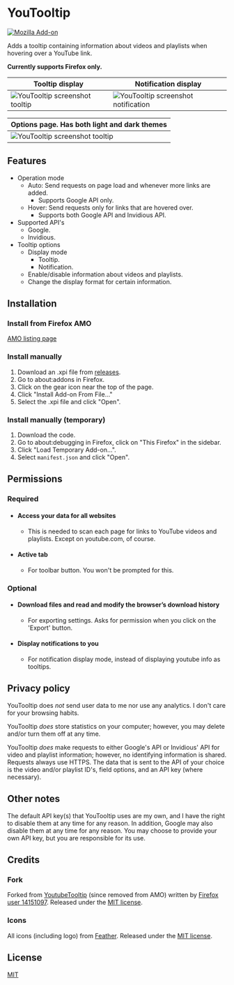 # YouTooltip
[![Mozilla Add-on](https://img.shields.io/amo/v/youtooltip)](https://addons.mozilla.org/en-US/firefox/addon/youtooltip/)

Adds a tooltip containing information about videos and playlists when hovering over a YouTube link.

**Currently supports Firefox only.**

| Tooltip display | Notification display |
| --- | --- |
| ![YouTooltip screenshot tooltip](https://user-images.githubusercontent.com/34670767/187048059-01668031-cdc8-4d81-80e6-b8c316510ae8.jpg) | ![YouTooltip screenshot notification](https://user-images.githubusercontent.com/34670767/187048070-cab54590-d3e2-487b-b24d-9a1db1cbbb41.jpg) |

| Options page. Has both light and dark themes |
| --- |
| ![YouTooltip screenshot tooltip](https://user-images.githubusercontent.com/34670767/189794807-7c20dafe-4946-491c-bbdf-2c2573b7f7d2.png) |



## Features
- Operation mode
	- Auto: Send requests on page load and whenever more links are added.
		- Supports Google API only.
	- Hover: Send requests only for links that are hovered over.
		- Supports both Google API and Invidious API.
- Supported API's
	- Google.
	- Invidious.
- Tooltip options
	- Display mode
		- Tooltip.
		- Notification.
	- Enable/disable information about videos and playlists.
	- Change the display format for certain information.

## Installation
### Install from Firefox AMO
[AMO listing page](https://addons.mozilla.org/en-US/firefox/addon/youtooltip/)
### Install manually
1. Download an .xpi file from [releases](https://github.com/JohnH-Github/YouTooltip/releases).
2. Go to about:addons in Firefox.
3. Click on the gear icon near the top of the page.
4. Click "Install Add-on From File..."
5. Select the .xpi file and click "Open".
### Install manually (temporary)
1. Download the code.
2. Go to about:debugging in Firefox, click on "This Firefox" in the sidebar.
3. Click "Load Temporary Add-on...".
4. Select ```manifest.json``` and click "Open".

## Permissions
### Required
- #### Access your data for all websites
	- This is needed to scan each page for links to YouTube videos and playlists. Except on youtube.com, of course.
- #### Active tab
	- For toolbar button. You won't be prompted for this.
### Optional
- #### Download files and read and modify the browser’s download history
	- For exporting settings. Asks for permission when you click on the 'Export' button.
- #### Display notifications to you
	- For notification display mode, instead of displaying youtube info as tooltips.

## Privacy policy
YouTooltip does *not* send user data to me nor use any analytics. I don't care for your browsing habits.

YouTooltip *does* store statistics on your computer; however, you may delete and/or turn them off at any time.

YouTooltip *does* make requests to either Google's API or Invidious' API for video and playlist information; however, no identifying information is shared. Requests always use HTTPS. The data that is sent to the API of your choice is the video and/or playlist ID's, field options, and an API key (where necessary).

## Other notes
The default API key(s) that YouTooltip uses are my own, and I have the right to disable them at any time for any reason. In addition, Google may also disable them at any time for any reason. You may choose to provide your own API key, but you are responsible for its use.

## Credits
### Fork
Forked from [YoutubeTooltip](https://addons.mozilla.org/en-US/firefox/addon/youtube_tooltip/) (since removed from AMO) written by [Firefox user 14151097](https://addons.mozilla.org/en-US/firefox/user/14151097/). Released under the [MIT license](https://opensource.org/licenses/mit-license.php).
### Icons
All icons (including logo) from [Feather](https://feathericons.com/). Released under the [MIT license](https://github.com/colebemis/feather/blob/master/LICENSE).

## License
[MIT](https://opensource.org/licenses/mit-license.php)
